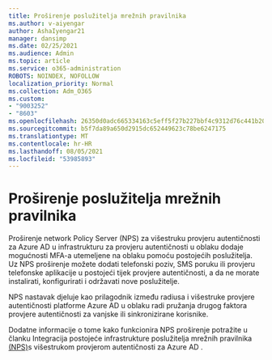 ```yaml
---
title: Proširenje poslužitelja mrežnih pravilnika
ms.author: v-aiyengar
author: AshaIyengar21
manager: dansimp
ms.date: 02/25/2021
ms.audience: Admin
ms.topic: article
ms.service: o365-administration
ROBOTS: NOINDEX, NOFOLLOW
localization_priority: Normal
ms.collection: Adm_O365
ms.custom:
- "9003252"
- "8603"
ms.openlocfilehash: 26350d0adc665334163c5eff5f27b227bbf4c9312d76c441b2057471e99e0b30
ms.sourcegitcommit: b5f7da89a650d2915dc652449623c78be6247175
ms.translationtype: MT
ms.contentlocale: hr-HR
ms.lasthandoff: 08/05/2021
ms.locfileid: "53985893"
---
```

# <a name="network-policy-server-extension"></a>Proširenje poslužitelja mrežnih pravilnika

Proširenje network Policy Server (NPS) za višestruku provjeru autentičnosti za Azure AD u infrastrukturu za provjeru autentičnosti u oblaku dodaje mogućnosti MFA-a utemeljene na oblaku pomoću postojećih poslužitelja. Uz NPS proširenje možete dodati telefonski poziv, SMS poruku ili provjeru telefonske aplikacije u postojeći tijek provjere autentičnosti, a da ne morate instalirati, konfigurirati i održavati nove poslužitelje.

NPS nastavak djeluje kao prilagodnik između radiusa i višestruke provjere autentičnosti platforme Azure AD u oblaku radi pružanja drugog faktora provjere autentičnosti za vanjske ili sinkronizirane korisnike.

Dodatne informacije o tome kako funkcionira NPS proširenje potražite u članku Integracija postojeće infrastrukture poslužitelja mrežnih pravilnika [(NPS)](https://docs.microsoft.com/azure/active-directory/authentication/howto-mfa-nps-extension)s višestrukom provjerom autentičnosti za Azure AD .
